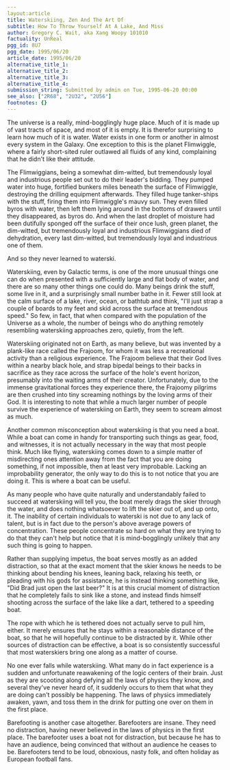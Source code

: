 ```yaml
---
layout:article
title: Waterskiing, Zen And The Art Of
subtitle: How To Throw Yourself At A Lake, And Miss
author: Gregory C. Wait, aka Xang Woopy 101010
factuality: UnReal
pgg_id: 8U7
pgg_date: 1995/06/20
article_date: 1995/06/20
alternative_title_1: 
alternative_title_2: 
alternative_title_3: 
alternative_title_4: 
submission_string: Submitted by admin on Tue, 1995-06-20 00:00
see_also: ["2R68", "2U32", "2U56"]
footnotes: {}
---
```

<div>
<p>The universe is a really, mind-bogglingly huge place. Much of it is made up of vast tracts of space, and most of it is empty. It is therefor surprising to learn how much of it is water. Water exists in one form or another in almost every system in the Galaxy. One exception to this is the planet Flimwiggle, where a fairly short-sited ruler outlawed all fluids of any kind, complaining that he didn't like their attitude.</p>
<p>The Flimwiggians, being a somewhat dim-witted, but tremendously loyal and industrious people set out to do their leader's bidding. They pumped water into huge, fortified bunkers miles beneath the surface of Flimwiggle, destroying the drilling equipment afterwards. They filled huge tanker-ships with the stuff, firing them into Flimwiggle's mauvy sun. They even filled byros with water, then left them lying around in the bottoms of drawers until they disappeared, as byros do. And when the last droplet of moisture had been dutifully sponged off the surface of their once lush, green planet, the dim-witted, but tremendously loyal and industrious Flimwiggians died of dehydration, every last dim-witted, but tremendously loyal and industrious one of them.</p>
<p>And so they never learned to waterski.</p>
<p>Waterskiing, even by Galactic terms, is one of the more unusual things one can do when presented with a sufficiently large and flat body of water, and there are so many other things one could do. Many beings drink the stuff, some live in it, and a surprisingly small number bathe in it. Fewer still look at the calm surface of a lake, river, ocean, or bathtub and think, "I'll just strap a couple of boards to my feet and skid across the surface at tremendous speed." So few, in fact, that when compared with the population of the Universe as a whole, the number of beings who do anything remotely resembling waterskiing approaches zero, quietly, from the left.</p>
<p>Waterskiing originated not on Earth, as many believe, but was invented by a plank-like race called the Frajoom, for whom it was less a recreational activity than a religious experience. The Frajoom believe that their God lives within a nearby black hole, and strap bipedal beings to their backs in sacrifice as they race across the surface of the hole's event horizon, presumably into the waiting arms of their creator. Unfortunately, due to the immense gravitational forces they experience there, the Frajoomy pilgrims are then crushed into tiny screaming nothings by the loving arms of their God. It is interesting to note that while a much larger number of people survive the experience of waterskiing on Earth, they seem to scream almost as much.</p>
<p>Another common misconception about waterskiing is that you need a boat. While a boat can come in handy for transporting such things as gear, food, and witnesses, it is not actually necessary in the way that most people think. Much like flying, waterskiing comes down to a simple matter of misdirecting ones attention away from the fact that you are doing something, if not impossible, then at least very improbable. Lacking an improbability generator, the only way to do this is to not notice that you are doing it. This is where a boat can be useful.</p>
<p>As many people who have quite naturally and understandably failed to succeed at waterskiing will tell you, the boat merely drags the skier through the water, and does nothing whatsoever to lift the skier out of, and up onto, it. The inability of certain individuals to waterski is not due to any lack of talent, but is in fact due to the person's above average powers of concentration. These people concentrate so hard on what they are trying to do that they can't help but notice that it is mind-bogglingly unlikely that any such thing is going to happen.</p>
<p>Rather than supplying impetus, the boat serves mostly as an added distraction, so that at the exact moment that the skier knows he needs to be thinking about bending his knees, leaning back, relaxing his teeth, or pleading with his gods for assistance, he is instead thinking something like, "Did Brad just open the last beer?" It is at this crucial moment of distraction that he completely fails to sink like a stone, and instead finds himself shooting across the surface of the lake like a dart, tethered to a speeding boat.</p>
<p>The rope with which he is tethered does not actually serve to pull him, either. It merely ensures that he stays within a reasonable distance of the boat, so that he will hopefully continue to be distracted by it. While other sources of distraction can be effective, a boat is so consistently successful that most waterskiers bring one along as a matter of course.</p>
<p>No one ever falls while waterskiing. What many do in fact experience is a sudden and unfortunate reawakening of the logic centers of their brain. Just as they are scooting along defying all the laws of physics they know, and several they've never heard of, it suddenly occurs to them that what they are doing can't possibly be happening. The laws of physics immediately awaken, yawn, and toss them in the drink for putting one over on them in the first place.</p>
<p>Barefooting is another case altogether. Barefooters are insane. They need no distraction, having never believed in the laws of physics in the first place. The barefooter uses a boat not for distraction, but because he has to have an audience, being convinced that without an audience he ceases to be. Barefooters tend to be loud, obnoxious, nasty folk, and often holiday as European football fans.</p>
</div>

